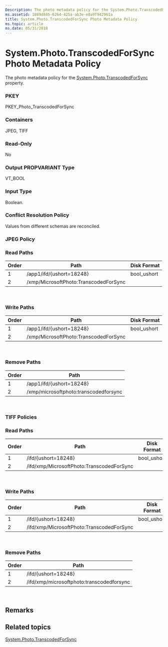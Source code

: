 ```yaml
---
Description: The photo metadata policy for the System.Photo.TranscodedForSync property.
ms.assetid: 1869d845-6264-425a-ab3e-e0a9f942961a
title: System.Photo.TranscodedForSync Photo Metadata Policy
ms.topic: article
ms.date: 05/31/2018
---
```


# System.Photo.TranscodedForSync Photo Metadata Policy

The photo metadata policy for the [System.Photo.TranscodedForSync](../properties/props-system-photo-transcodedforsync.md) property.

### PKEY

PKEY\_Photo\_TranscodedForSync

### Containers

JPEG, TIFF

### Read-Only

No

### Output PROPVARIANT Type

VT\_BOOL

### Input Type

Boolean.

### Conflict Resolution Policy

Values from different schemas are reconciled.

### JPEG Policy

### Read Paths



| Order | Path                                  | Disk Format  |
|-------|---------------------------------------|--------------|
| 1     | /app1/ifd/{ushort=18248}              | bool\_ushort |
| 2     | /xmp/MicrosoftPhoto:TranscodedForSync |              |



 

### Write Paths



| Order | Path                                  | Disk Format  |
|-------|---------------------------------------|--------------|
| 1     | /app1/ifd/{ushort=18248}              | bool\_ushort |
| 2     | /xmp/MicrosoftPhoto:TranscodedForSync |              |



 

### Remove Paths



| Order | Path                                  |
|-------|---------------------------------------|
| 1     | /app1/ifd/{ushort=18248}              |
| 2     | /xmp/microsoftphoto:transcodedforsync |



 

### TIFF Policies

### Read Paths



| Order | Path                                      | Disk Format  |
|-------|-------------------------------------------|--------------|
| 1     | /ifd/{ushort=18248}                       | bool\_ushort |
| 2     | /ifd/xmp/MicrosoftPhoto:TranscodedForSync |              |



 

### Write Paths



| Order | Path                                      | Disk Format  |
|-------|-------------------------------------------|--------------|
| 1     | /ifd/{ushort=18248}                       | bool\_ushort |
| 2     | /ifd/xmp/MicrosoftPhoto:TranscodedForSync |              |



 

### Remove Paths



| Order | Path                                      |
|-------|-------------------------------------------|
| 1     | /ifd/{ushort=18248}                       |
| 2     | /ifd/xmp/microsoftphoto:transcodedforsync |



 

## Remarks

## Related topics

<dl> <dt>

[System.Photo.TranscodedForSync](../properties/props-system-photo-transcodedforsync.md)
</dt> </dl>

 

 